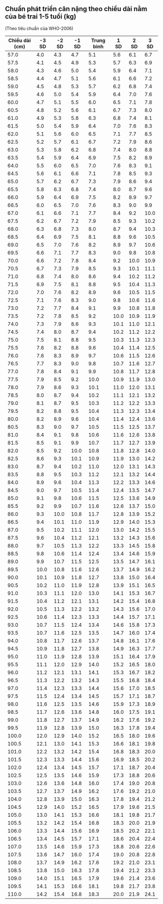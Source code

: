 ## Chuẩn phát triển cân nặng theo chiều dài nằm của bé trai 1-5 tuổi (kg)
(Theo tiêu chuẩn của WHO-2006)

| Chiều dài (cm) | -3 SD | -2 SD | -1 SD | Trung bình | 1 SD | 2 SD | 3 SD |
|---------------|-------|-------|-------|------------|------|------|------|
| 57.0 | 4.0 | 4.3 | 4.7 | 5.1 | 5.6 | 6.1 | 6.7 |
| 57.5 | 4.1 | 4.5 | 4.9 | 5.3 | 5.7 | 6.3 | 6.9 |
| 58.0 | 4.3 | 4.6 | 5.0 | 5.4 | 5.9 | 6.4 | 7.1 |
| 58.5 | 4.4 | 4.7 | 5.1 | 5.6 | 6.1 | 6.6 | 7.2 |
| 59.0 | 4.5 | 4.8 | 5.3 | 5.7 | 6.2 | 6.8 | 7.4 |
| 59.5 | 4.6 | 5.0 | 5.4 | 5.9 | 6.4 | 7.0 | 7.6 |
| 60.0 | 4.7 | 5.1 | 5.5 | 6.0 | 6.5 | 7.1 | 7.8 |
| 60.5 | 4.8 | 5.2 | 5.6 | 6.1 | 6.7 | 7.3 | 8.0 |
| 61.0 | 4.9 | 5.3 | 5.8 | 6.3 | 6.8 | 7.4 | 8.1 |
| 61.5 | 5.0 | 5.4 | 5.9 | 6.4 | 7.0 | 7.6 | 8.3 |
| 62.0 | 5.1 | 5.6 | 6.0 | 6.5 | 7.1 | 7.7 | 8.5 |
| 62.5 | 5.2 | 5.7 | 6.1 | 6.7 | 7.2 | 7.9 | 8.6 |
| 63.0 | 5.3 | 5.8 | 6.2 | 6.8 | 7.4 | 8.0 | 8.8 |
| 63.5 | 5.4 | 5.9 | 6.4 | 6.9 | 7.5 | 8.2 | 8.9 |
| 64.0 | 5.5 | 6.0 | 6.5 | 7.0 | 7.6 | 8.3 | 9.1 |
| 64.5 | 5.6 | 6.1 | 6.6 | 7.1 | 7.8 | 8.5 | 9.3 |
| 65.0 | 5.7 | 6.2 | 6.7 | 7.3 | 7.9 | 8.6 | 9.4 |
| 65.5 | 5.8 | 6.3 | 6.8 | 7.4 | 8.0 | 8.7 | 9.6 |
| 66.0 | 5.9 | 6.4 | 6.9 | 7.5 | 8.2 | 8.9 | 9.7 |
| 66.5 | 6.0 | 6.5 | 7.0 | 7.6 | 8.3 | 9.0 | 9.9 |
| 67.0 | 6.1 | 6.6 | 7.1 | 7.7 | 8.4 | 9.2 | 10.0 |
| 67.5 | 6.2 | 6.7 | 7.2 | 7.9 | 8.5 | 9.3 | 10.2 |
| 68.0 | 6.3 | 6.8 | 7.3 | 8.0 | 8.7 | 9.4 | 10.3 |
| 68.5 | 6.4 | 6.9 | 7.5 | 8.1 | 8.8 | 9.6 | 10.5 |
| 69.0 | 6.5 | 7.0 | 7.6 | 8.2 | 8.9 | 9.7 | 10.6 |
| 69.5 | 6.6 | 7.1 | 7.7 | 8.3 | 9.0 | 9.8 | 10.8 |
| 70.0 | 6.6 | 7.2 | 7.8 | 8.4 | 9.2 | 10.0 | 10.9 |
| 70.5 | 6.7 | 7.3 | 7.9 | 8.5 | 9.3 | 10.1 | 11.1 |
| 71.0 | 6.8 | 7.4 | 8.0 | 8.6 | 9.4 | 10.2 | 11.2 |
| 71.5 | 6.9 | 7.5 | 8.1 | 8.8 | 9.5 | 10.4 | 11.3 |
| 72.0 | 7.0 | 7.6 | 8.2 | 8.9 | 9.6 | 10.5 | 11.5 |
| 72.5 | 7.1 | 7.6 | 8.3 | 9.0 | 9.8 | 10.6 | 11.6 |
| 73.0 | 7.2 | 7.7 | 8.4 | 9.1 | 9.9 | 10.8 | 11.8 |
| 73.5 | 7.2 | 7.8 | 8.5 | 9.2 | 10.0 | 10.9 | 11.9 |
| 74.0 | 7.3 | 7.9 | 8.6 | 9.3 | 10.1 | 11.0 | 12.1 |
| 74.5 | 7.4 | 8.0 | 8.7 | 9.4 | 10.2 | 11.2 | 12.2 |
| 75.0 | 7.5 | 8.1 | 8.8 | 9.5 | 10.3 | 11.3 | 12.3 |
| 75.5 | 7.6 | 8.2 | 8.8 | 9.6 | 10.4 | 11.4 | 12.5 |
| 76.0 | 7.6 | 8.3 | 8.9 | 9.7 | 10.6 | 11.5 | 12.6 |
| 76.5 | 7.7 | 8.3 | 9.0 | 9.8 | 10.7 | 11.6 | 12.7 |
| 77.0 | 7.8 | 8.4 | 9.1 | 9.9 | 10.8 | 11.7 | 12.8 |
| 77.5 | 7.9 | 8.5 | 9.2 | 10.0 | 10.9 | 11.9 | 13.0 |
| 78.0 | 7.9 | 8.6 | 9.3 | 10.1 | 11.0 | 12.0 | 13.1 |
| 78.5 | 8.0 | 8.7 | 9.4 | 10.2 | 11.1 | 12.1 | 13.2 |
| 79.0 | 8.1 | 8.7 | 9.5 | 10.3 | 11.2 | 12.2 | 13.3 |
| 79.5 | 8.2 | 8.8 | 9.5 | 10.4 | 11.3 | 12.3 | 13.4 |
| 80.0 | 8.2 | 8.9 | 9.6 | 10.4 | 11.4 | 12.4 | 13.6 |
| 80.5 | 8.3 | 9.0 | 9.7 | 10.5 | 11.5 | 12.5 | 13.7 |
| 81.0 | 8.4 | 9.1 | 9.8 | 10.6 | 11.6 | 12.6 | 13.8 |
| 81.5 | 8.5 | 9.1 | 9.9 | 10.7 | 11.7 | 12.7 | 13.9 |
| 82.0 | 8.5 | 9.2 | 10.0 | 10.8 | 11.8 | 12.8 | 14.0 |
| 82.5 | 8.6 | 9.3 | 10.1 | 10.9 | 11.9 | 13.0 | 14.2 |
| 83.0 | 8.7 | 9.4 | 10.2 | 11.0 | 12.0 | 13.1 | 14.3 |
| 83.5 | 8.8 | 9.5 | 10.3 | 11.2 | 12.1 | 13.2 | 14.4 |
| 84.0 | 8.9 | 9.6 | 10.4 | 11.3 | 12.2 | 13.3 | 14.6 |
| 84.5 | 9.0 | 9.7 | 10.5 | 11.4 | 12.4 | 13.5 | 14.7 |
| 85.0 | 9.1 | 9.8 | 10.6 | 11.5 | 12.5 | 13.6 | 14.9 |
| 85.5 | 9.2 | 9.9 | 10.7 | 11.6 | 12.6 | 13.7 | 15.0 |
| 86.0 | 9.3 | 10.0 | 10.8 | 11.7 | 12.8 | 13.9 | 15.2 |
| 86.5 | 9.4 | 10.1 | 11.0 | 11.9 | 12.9 | 14.0 | 15.3 |
| 87.0 | 9.5 | 10.2 | 11.1 | 12.0 | 13.0 | 14.2 | 15.5 |
| 87.5 | 9.6 | 10.4 | 11.2 | 12.1 | 13.2 | 14.3 | 15.6 |
| 88.0 | 9.7 | 10.5 | 11.3 | 12.2 | 13.3 | 14.5 | 15.8 |
| 88.5 | 9.8 | 10.6 | 11.4 | 12.4 | 13.4 | 14.6 | 15.9 |
| 89.0 | 9.9 | 10.7 | 11.5 | 12.5 | 13.5 | 14.7 | 16.1 |
| 89.5 | 10.0 | 10.8 | 11.6 | 12.6 | 13.7 | 14.9 | 16.2 |
| 90.0 | 10.1 | 10.9 | 11.8 | 12.7 | 13.8 | 15.0 | 16.4 |
| 90.5 | 10.2 | 11.0 | 11.9 | 12.8 | 13.9 | 15.1 | 16.5 |
| 91.0 | 10.3 | 11.1 | 12.0 | 13.0 | 14.1 | 15.3 | 16.7 |
| 91.5 | 10.4 | 11.2 | 12.1 | 13.1 | 14.2 | 15.4 | 16.8 |
| 92.0 | 10.5 | 11.3 | 12.2 | 13.2 | 14.3 | 15.6 | 17.0 |
| 92.5 | 10.6 | 11.4 | 12.3 | 13.3 | 14.4 | 15.7 | 17.1 |
| 93.0 | 10.7 | 11.5 | 12.4 | 13.4 | 14.6 | 15.8 | 17.3 |
| 93.5 | 10.7 | 11.6 | 12.5 | 13.5 | 14.7 | 16.0 | 17.4 |
| 94.0 | 10.8 | 11.7 | 12.6 | 13.7 | 14.8 | 16.1 | 17.6 |
| 94.5 | 10.9 | 11.8 | 12.7 | 13.8 | 14.9 | 16.3 | 17.7 |
| 95.0 | 11.0 | 11.9 | 12.8 | 13.9 | 15.1 | 16.4 | 17.9 |
| 95.5 | 11.1 | 12.0 | 12.9 | 14.0 | 15.2 | 16.5 | 18.0 |
| 96.0 | 11.2 | 12.1 | 13.1 | 14.1 | 15.3 | 16.7 | 18.2 |
| 96.5 | 11.3 | 12.2 | 13.2 | 14.3 | 15.5 | 16.8 | 18.4 |
| 97.0 | 11.4 | 12.3 | 13.3 | 14.4 | 15.6 | 17.0 | 18.5 |
| 97.5 | 11.5 | 12.4 | 13.4 | 14.5 | 15.7 | 17.1 | 18.7 |
| 98.0 | 11.6 | 12.5 | 13.5 | 14.6 | 15.9 | 17.3 | 18.9 |
| 98.5 | 11.7 | 12.6 | 13.6 | 14.8 | 16.0 | 17.5 | 19.1 |
| 99.0 | 11.8 | 12.7 | 13.7 | 14.9 | 16.2 | 17.6 | 19.2 |
| 99.5 | 11.9 | 12.8 | 13.9 | 15.0 | 16.3 | 17.8 | 19.4 |
| 100.0 | 12.0 | 12.9 | 14.0 | 15.2 | 16.5 | 18.0 | 19.6 |
| 100.5 | 12.1 | 13.0 | 14.1 | 15.3 | 16.6 | 18.1 | 19.8 |
| 101.0 | 12.2 | 13.2 | 14.2 | 15.4 | 16.8 | 18.3 | 20.0 |
| 101.5 | 12.3 | 13.3 | 14.4 | 15.6 | 16.9 | 18.5 | 20.2 |
| 102.0 | 12.4 | 13.4 | 14.5 | 15.7 | 17.1 | 18.7 | 20.4 |
| 102.5 | 12.5 | 13.5 | 14.6 | 15.9 | 17.3 | 18.8 | 20.6 |
| 103.0 | 12.6 | 13.6 | 14.8 | 16.0 | 17.4 | 19.0 | 20.8 |
| 103.5 | 12.7 | 13.7 | 14.9 | 16.2 | 17.6 | 19.2 | 21.0 |
| 104.0 | 12.8 | 13.9 | 15.0 | 16.3 | 17.8 | 19.4 | 21.2 |
| 104.5 | 12.9 | 14.0 | 15.2 | 16.5 | 17.9 | 19.6 | 21.5 |
| 105.0 | 13.0 | 14.1 | 15.3 | 16.6 | 18.1 | 19.8 | 21.7 |
| 105.5 | 13.2 | 14.2 | 15.4 | 16.8 | 18.3 | 20.0 | 21.9 |
| 106.0 | 13.3 | 14.4 | 15.6 | 16.9 | 18.5 | 20.2 | 22.1 |
| 106.5 | 13.4 | 14.5 | 15.7 | 17.1 | 18.6 | 20.4 | 22.4 |
| 107.0 | 13.5 | 14.6 | 15.9 | 17.3 | 18.8 | 20.6 | 22.6 |
| 107.5 | 13.6 | 14.7 | 16.0 | 17.4 | 19.0 | 20.8 | 22.8 |
| 108.0 | 13.7 | 14.9 | 16.2 | 17.6 | 19.2 | 21.0 | 23.1 |
| 108.5 | 13.8 | 15.0 | 16.3 | 17.8 | 19.4 | 21.2 | 23.3 |
| 109.0 | 14.0 | 15.1 | 16.5 | 17.9 | 19.6 | 21.4 | 23.6 |
| 109.5 | 14.1 | 15.3 | 16.6 | 18.1 | 19.8 | 21.7 | 23.8 |
| 110.0 | 14.2 | 15.4 | 16.8 | 18.3 | 20.0 | 21.9 | 24.1 |